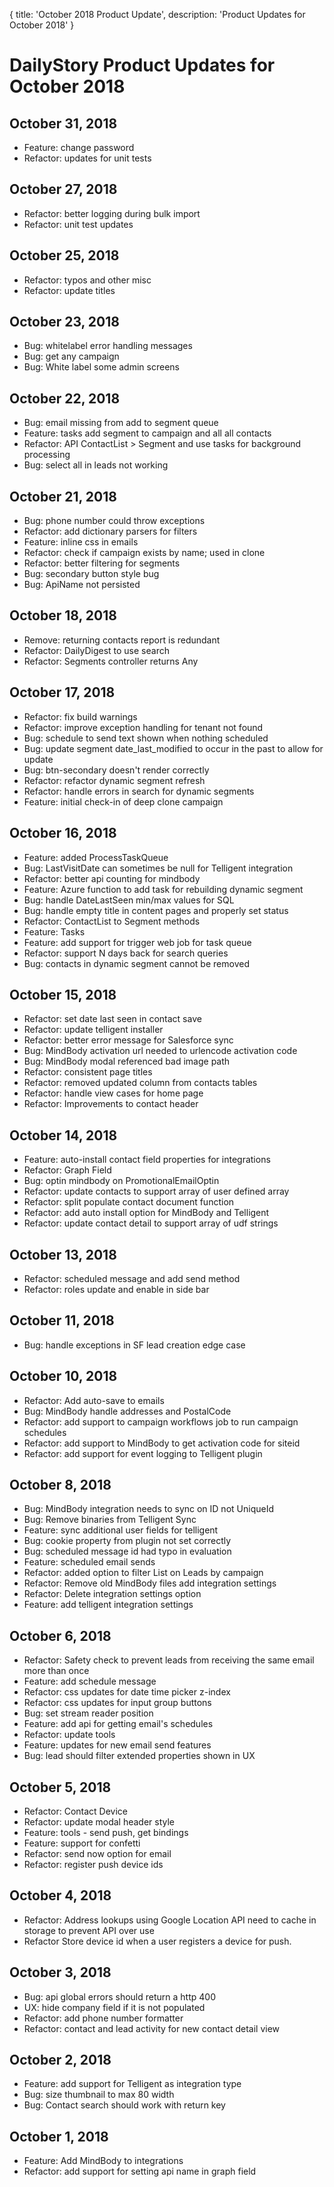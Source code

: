 {
	title: 'October 2018 Product Update',
	description: 'Product Updates for October 2018'
}
# DailyStory Product Updates for October 2018
## October 31, 2018
* Feature: change password
* Refactor: updates for unit tests

## October 27, 2018
* Refactor: better logging during bulk import
* Refactor: unit test updates

## October 25, 2018
* Refactor: typos and other misc
* Refactor: update titles

## October 23, 2018
* Bug: whitelabel error handling messages
* Bug: get any campaign
* Bug: White label some admin screens

## October 22, 2018
* Bug: email missing from add to segment queue
* Feature: tasks add segment to campaign and all all contacts
* Refactor: API ContactList > Segment and use tasks for background processing
* Bug: select all in leads not working

## October 21, 2018
* Bug: phone number could throw exceptions
* Refactor: add dictionary parsers for filters
* Feature: inline css in emails
* Refactor: check if campaign exists by name; used in clone
* Refactor: better filtering for segments
* Bug: secondary button style bug
* Bug: ApiName not persisted

## October 18, 2018
* Remove: returning contacts report is redundant
* Refactor: DailyDigest to use search
* Refactor: Segments controller returns Any

## October 17, 2018
* Refactor: fix build warnings
* Refactor: improve exception handling for tenant not found
* Bug: schedule to send text shown when nothing scheduled
* Bug: update segment date_last_modified to occur in the past to allow for update
* Bug: btn-secondary doesn't render correctly
* Refactor: refactor dynamic segment refresh
* Refactor: handle errors in search for dynamic segments
* Feature: initial check-in of deep clone campaign

## October 16, 2018
* Feature: added ProcessTaskQueue
* Bug: LastVisitDate can sometimes be null for Telligent integration
* Refactor: better api counting for mindbody
* Feature: Azure function to add task for rebuilding dynamic segment
* Bug: handle DateLastSeen min/max values for SQL
* Bug: handle empty title in content pages and properly set status
* Refactor: ContactList to Segment methods
* Feature: Tasks
* Feature: add support for trigger web job for task queue
* Refactor: support N days back for search queries
* Bug: contacts in dynamic segment cannot be removed

## October 15, 2018
* Refactor: set date last seen in contact save
* Refactor: update telligent installer
* Refactor: better error message for Salesforce sync
* Bug: MindBody activation url needed to urlencode activation code
* Bug: MindBody modal referenced bad image path
* Refactor: consistent page titles
* Refactor: removed updated column from contacts tables
* Refactor: handle view cases for home page
* Refactor: Improvements to contact header

## October 14, 2018
* Feature: auto-install contact field properties for integrations
* Refactor: Graph Field
* Bug: optin mindbody on PromotionalEmailOptin
* Refactor: update contacts to support array of user defined array
* Refactor: split populate contact document function
* Refactor: add auto install option for MindBody and Telligent
* Refactor: update contact detail to support array of udf strings

## October 13, 2018
* Refactor: scheduled message and add send method
* Refactor: roles update and enable in side bar

## October 11, 2018
* Bug: handle exceptions in SF lead creation edge case

## October 10, 2018
* Refactor: Add auto-save to emails
* Bug: MindBody handle addresses and PostalCode
* Refactor: add support to campaign workflows job to run campaign schedules
* Refactor: add support to MindBody to get activation code for siteid
* Refactor: add support for event logging to Telligent plugin

## October 8, 2018
* Bug: MindBody integration needs to sync on ID not UniqueId
* Bug: Remove binaries from Telligent Sync
* Feature: sync additional user fields for telligent
* Bug: cookie property from plugin not set correctly
* Bug: scheduled message id had typo in evaluation
* Feature: scheduled email sends
* Refactor: added option to filter List on Leads by campaign
* Refactor: Remove old MindBody files add integration settings
* Refactor: Delete integration settings option
* Feature: add telligent integration settings

## October 6, 2018
* Refactor: Safety check to prevent leads from receiving the same email more than once
* Feature: add schedule message
* Refactor: css updates for date time picker z-index
* Refactor: css updates for input group buttons
* Bug: set stream reader position
* Feature: add api for getting email's schedules
* Refactor: update tools
* Feature: updates for new email send features
* Bug: lead should filter extended properties shown in UX

## October 5, 2018
* Refactor: Contact Device
* Refactor: update modal header style
* Feature: tools - send push, get bindings
* Feature: support for confetti
* Refactor: send now option for email
* Refactor: register push device ids

## October 4, 2018
* Refactor: Address lookups using Google Location API need to cache in storage to prevent API over use
* Refactor Store device id when a user registers a device for push.

## October 3, 2018
* Bug: api global errors should return a http 400
* UX: hide company field if it is not populated
* Refactor: add phone number formatter
* Refactor: contact and lead activity for new contact detail view

## October 2, 2018
* Feature: add support for Telligent as integration type
* Bug: size thumbnail to max 80 width
* Bug: Contact search should work with return key

## October 1, 2018
* Feature: Add MindBody to integrations
* Refactor: add support for setting api name in graph field
